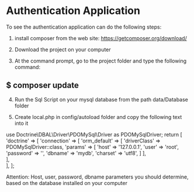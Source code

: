 # Authentication Application
To see the authentication application can do the following steps:


1) install composer from the web site:
    https://getcomposer.org/download/

2) Download the project on your computer 

3) At the command prompt, go to the project folder and type the following command:
 ##  $ composer update
    
4) Run the Sql Script on your mysql database from the path data/Database folder

5) Create local.php in config/autoload folder and copy the following text into it 

use Doctrine\DBAL\Driver\PDOMySql\Driver as PDOMySqlDriver;
return [
    'doctrine' => [
        'connection' => [
            'orm_default' => [
                'driverClass' => PDOMySqlDriver::class,
                'params' => [
                    'host'     => '127.0.0.1',
                    'user'     => 'root',
                    'password' => '',
                    'dbname'   => 'mydb',
                    'charset'  => 'utf8',
                ]
            ],            
        ],        
    ],
];

Attention:
  Host, user, password, dbname parameters you should determine, based on the database installed on your computer

